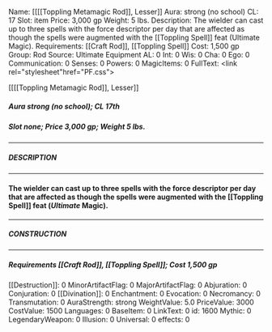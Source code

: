 Name: [[[[Toppling Metamagic Rod]], Lesser]]
Aura: strong (no school)
CL: 17
Slot: item
Price: 3,000 gp
Weight: 5 lbs.
Description: The wielder can cast up to three spells with the force descriptor per day that are affected as though the spells were augmented with the [[Toppling Spell]] feat (Ultimate Magic).
Requirements: [[Craft Rod]], [[Toppling Spell]]
Cost: 1,500 gp
Group: Rod
Source: Ultimate Equipment
AL: 0
Int: 0
Wis: 0
Cha: 0
Ego: 0
Communication: 0
Senses: 0
Powers: 0
MagicItems: 0
FullText: <link rel="stylesheet"href="PF.css"><div class="heading"><p class="alignleft">[[[[Toppling Metamagic Rod]], Lesser]]</p><div style="clear: both;"></div></div><div><h5><b>Aura </b>strong (no school); <b>CL </b>17th</h5><h5><b>Slot </b>none; <b>Price </b>3,000 gp; <b>Weight </b>5 lbs.</h5></div><hr/><div><h5><b>DESCRIPTION</b></h5></div><hr/><div><h4><p>The wielder can cast up to three spells with the force descriptor per day that are affected as though the spells were augmented with the [[Toppling Spell]] feat (<i>Ultimate</i> Magic).</p></h4></div><hr/><div><h5><b>CONSTRUCTION</b></h5></div><hr/><div><h5><b>Requirements </b>[[Craft Rod]], [[Toppling Spell]]; <b>Cost </b>1,500 gp</h5></div>
[[Destruction]]: 0
MinorArtifactFlag: 0
MajorArtifactFlag: 0
Abjuration: 0
Conjuration: 0
[[Divination]]: 0
Enchantment: 0
Evocation: 0
Necromancy: 0
Transmutation: 0
AuraStrength: strong
WeightValue: 5.0
PriceValue: 3000
CostValue: 1500
Languages: 0
BaseItem: 0
LinkText: 0
id: 1600
Mythic: 0
LegendaryWeapon: 0
Illusion: 0
Universal: 0
effects: 0
